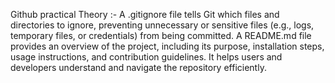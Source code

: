Github practical
Theory :-
A .gitignore file tells Git which files and directories to ignore, preventing
unnecessary or sensitive files (e.g., logs, temporary files, or credentials) from
being committed.
A README.md file provides an overview of the project, including its purpose,
installation steps, usage instructions, and contribution guidelines. It helps users
and developers understand and navigate the repository efficiently.
